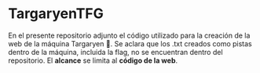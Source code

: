 # TargaryenTFG
En el presente repositorio adjunto el código utilizado para la creación de la web de la máquina Targaryen 🐲. 
Se aclara que los .txt creados como pistas dentro de la máquina, incluida la flag, no se encuentran dentro del repositorio. 
El  **alcance** se limita al **código de la web**.
